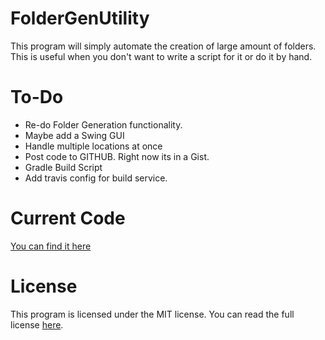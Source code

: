 FolderGenUtility
================

This program will simply automate the creation of large amount of folders. This is useful when you don't want to write a script for it or do it by hand.

To-Do
===
* Re-do Folder Generation functionality.
* Maybe add a Swing GUI
* Handle multiple locations at once
* Post code to GITHUB. Right now its in a Gist.
* Gradle Build Script
* Add travis config for build service.

Current Code
===
[You can find it here](https://gist.github.com/carharttjimmy/8e7cad66fabdf91b2eb7)

License
===
This program is licensed under the MIT license. You can read the full license [here](https://raw.githubusercontent.com/carharttjimmy/FolderGenUtility/master/LICENSE).
